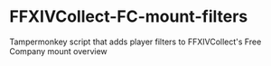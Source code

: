 # FFXIVCollect-FC-mount-filters
Tampermonkey script that adds player filters to FFXIVCollect's Free Company mount overview
